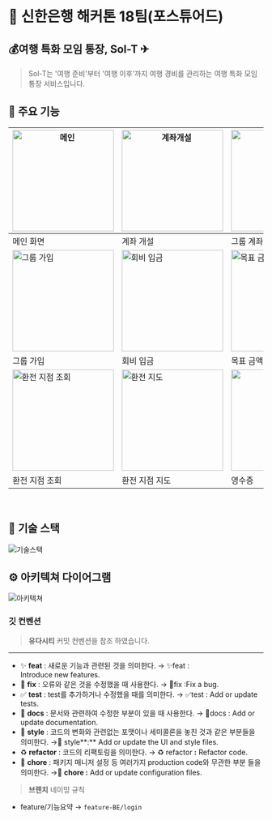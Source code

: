 # 🏦 신한은행 해커톤 18팀(포스튜어드)
## 💰여행 특화 모임 통장, Sol-T ✈

> Sol-T는 '여행 준비'부터 '여행 이후'까지 여행 경비를 관리하는 여행 특화 모임통장 서비스입니다.</br>


## :dizzy: 주요 기능

| <img width="200" alt="메인" src="https://github.com/lastname-dev/share-account-bank/assets/79635274/fe522c03-e8b6-4990-9ad9-d8b903c1626e">           | <img width="200" alt="계좌개설" src="https://github.com/lastname-dev/share-account-bank/assets/79635274/e626c6ef-cfae-425e-908a-822d74029b95">  | <img width="200" alt="모임통장" src="https://github.com/lastname-dev/share-account-bank/assets/79635274/2ca7570b-abbd-45e6-858e-c2efef4e9b70">  | <img width="200" alt="그룹 초대" src="https://github.com/lastname-dev/share-account-bank/assets/79635274/bcb573a0-5001-4bae-b98b-f396feacbccb"> |
| ---------------------------------------------------------------------------------------------------------------------------------------------------- | ----------------------------------------------------------------------------------------------------------------------------------------------- | ----------------------------------------------------------------------------------------------------------------------------------------------- | ----------------------------------------------------------------------------------------------------------------------------------------------- |
| 메인 화면                                                                                                                                            | 계좌 개설                                                                                                                                       | 그룹 계좌                                                                                                                                       | 그룹 초대                                                                                                                                       |
| <img width="200" alt="그룹 가입" src="https://github.com/lastname-dev/share-account-bank/assets/79635274/6f848b52-0e52-4381-844f-50344e9d12b6">      | <img width="200" alt="회비 입금" src="https://github.com/lastname-dev/share-account-bank/assets/79635274/c6b60a9f-91e2-48dd-aabd-55055d453e34"> | <img width="200" alt="목표 금액" src="https://github.com/lastname-dev/share-account-bank/assets/79635274/4dc9887b-a637-49e7-a65a-90480d24c7fa"> | <img width="200" alt="환전 신청" src="https://github.com/lastname-dev/share-account-bank/assets/79635274/876c3eb6-50fa-431d-a343-f172839d8f07"> |
| 그룹 가입                                                                                                                                            | 회비 입금                                                                                                                                       | 목표 금액                                                                                                                                       | 환전 신청                                                                                                                                       |
| <img width="200" alt="환전 지점 조회" src="https://github.com/lastname-dev/share-account-bank/assets/79635274/d5a6b9a2-64c2-4c19-9f61-0983e5f57610"> | <img width="200" alt="환전 지도" src="https://github.com/lastname-dev/share-account-bank/assets/79635274/227cf3ff-d5a1-48d7-922d-e029607b8efa"> | <img width="200" src="https://github.com/lastname-dev/share-account-bank/assets/79635274/0a62978d-a811-4d33-a0dd-69c22f964600">                 | <img width="200" alt="정산" src="https://github.com/lastname-dev/share-account-bank/assets/79635274/933c71a3-2ec0-4bd6-a63b-e092e660b7f2">      |
| 환전 지점 조회                                                                                                                                       | 환전 지점 지도                                                                                                                                  | 영수증                                                                                                                                          | 정산                                                                                                                                            |

</br>

## 🔧 기술 스택

<img alt="기술스택" src="https://github.com/lastname-dev/share-account-bank/assets/79635274/c479ac0a-cbec-43b0-8fe3-14dc37bda9c5"/>

<br/>

## ⚙️ 아키텍쳐 다이어그램

<img alt="아키텍쳐" src="https://github.com/lastname-dev/share-account-bank/assets/79635274/26eb3b51-ac6e-484e-843c-b848498274ff"/>

### 깃 컨벤션
> **유다시티** 커밋 컨벤션을 참조 하였습니다.
>

---

- ✨ **feat** : 새로운 기능과 관련된 것을 의미한다.  → ✨feat : Introduce new features.
- 🐛 **fix** : 오류와 같은 것을 수정했을 때 사용한다. → 🐛fix :Fix a bug.
- ✅ **test** : test를 추가하거나 수정했을 때를 의미한다. → ✅test : Add or update tests.
- 📝 **docs** : 문서와 관련하여 수정한 부분이 있을 때 사용한다. → 📝docs : Add or update documentation.
- 🎨 **style** : 코드의 변화와 관련없는 포맷이나 세미콜론을 놓친 것과 같은 부분들을 의미한다. →💄 style**:**  Add or update the UI and style files.
- ♻️ **refactor** : 코드의 리팩토링을 의미한다. → ♻️ refactor **:** Refactor code.
- 🔧 **chore** : 패키지 매니저 설정 등 여러가지 production code와 무관한 부분 들을 의미한다. →🔧 **chore :** Add or update configuration files.

> **브랜치** 네이밍 규칙
>
- feature/기능요약 → `feature-BE/login`
